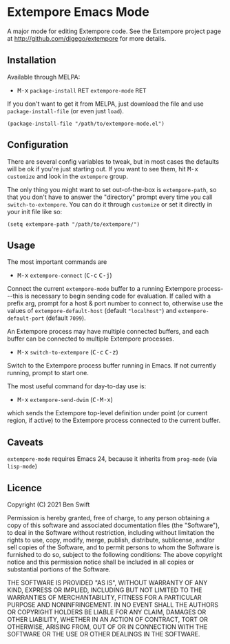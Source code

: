 # Extempore Emacs Mode

A major mode for editing Extempore code. See the Extempore project page at
<http://github.com/digego/extempore> for more details.

## Installation

Available through MELPA:

- <kbd>M-x</kbd> `package-install` <kbd>RET</kbd> `extempore-mode`
  <kbd>RET</kbd>

If you don't want to get it from MELPA, just download the file and use
`package-install-file` (or even just `load`).

    (package-install-file "/path/to/extempore-mode.el")

## Configuration

There are several config variables to tweak, but in most cases the defaults will
be ok if you're just starting out. If you want to see them, hit <kbd>M-x</kbd>
`customize` and look in the `extempore` group.

The only thing you might want to set out-of-the-box is `extempore-path`, so that
you don't have to answer the "directory" prompt every time you call
`switch-to-extempore`. You can do it through `customize` or set it directly in
your init file like so:

    (setq extempore-path "/path/to/extempore/")

## Usage

The most important commands are

- <kbd>M-x</kbd> `extempore-connect` (<kbd>C-c</kbd> <kbd>C-j</kbd>)

Connect the current `extempore-mode` buffer to a running Extempore
process---this is necessary to begin sending code for evaluation. If called with
a prefix arg, prompt for a host & port number to connect to, otherwise use the
values of `extempore-default-host` (default `"localhost"`) and
`extempore-default-port` (default `7099`).

An Extempore process may have multiple connected buffers, and each buffer can be
connected to multiple Extempore processes.

- <kbd>M-x</kbd> `switch-to-extempore` (<kbd>C-c</kbd> <kbd>C-z</kbd>)

Switch to the Extempore process buffer running in Emacs. If not currently
running, prompt to start one.

The most useful command for day-to-day use is:

- <kbd>M-x</kbd> `extempore-send-dwim` (<kbd>C-M-x</kbd>)

which sends the Extempore top-level definition under point (or current region,
if active) to the Extempore process connected to the current buffer.

## Caveats

`extempore-mode` requires Emacs 24, because it inherits from `prog-mode` (via
`lisp-mode`)

## Licence

Copyright (C) 2021  Ben Swift

Permission is hereby granted, free of charge, to any person obtaining a copy
of this software and associated documentation files (the "Software"), to deal
in the Software without restriction, including without limitation the rights
to use, copy, modify, merge, publish, distribute, sublicense, and/or sell
copies of the Software, and to permit persons to whom the Software is
furnished to do so, subject to the following conditions:
The above copyright notice and this permission notice shall be included in
all copies or substantial portions of the Software.

THE SOFTWARE IS PROVIDED "AS IS", WITHOUT WARRANTY OF ANY KIND, EXPRESS OR
IMPLIED, INCLUDING BUT NOT LIMITED TO THE WARRANTIES OF MERCHANTABILITY,
FITNESS FOR A PARTICULAR PURPOSE AND NONINFRINGEMENT. IN NO EVENT SHALL THE
AUTHORS OR COPYRIGHT HOLDERS BE LIABLE FOR ANY CLAIM, DAMAGES OR OTHER
LIABILITY, WHETHER IN AN ACTION OF CONTRACT, TORT OR OTHERWISE, ARISING FROM,
OUT OF OR IN CONNECTION WITH THE SOFTWARE OR THE USE OR OTHER DEALINGS IN
THE SOFTWARE.
